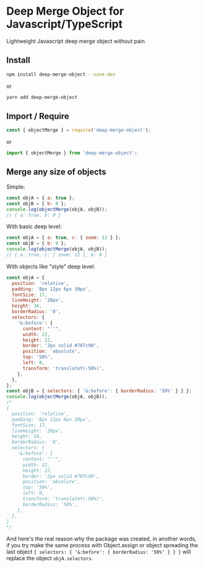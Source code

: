 # Deep Merge Object for Javascript/TypeScript

Lightweight Javascript deep merge object without pain

## Install

```sh
npm install deep-merge-object --save-dev
```

or

```sh
yarn add deep-merge-object
```

## Import / Require

```js
const { objectMerge } = require('deep-merge-object');
```

or

```js
import { objectMerge } from 'deep-merge-object';
```

## Merge any size of objects

Simple:

```js
const objA = { a: true };
const objB = { b: 0 };
console.log(objectMerge(objA, objB));
// { a: true, b: 0 }
```

With basic deep level:

```js
const objA = { a: true, c: { zoom: 12 } };
const objB = { b: 0 };
console.log(objectMerge(objA, objB));
// { a: true, c: { zoom: 12 }, b: 0 }
```

With objects like "style" deep level:

```js
const objA = {
  position: 'relative',
  padding: '8px 12px 6px 30px',
  fontSize: 17,
  lineHeight: '20px',
  height: 34,
  borderRadius: '0',
  selectors: {
    '&:before': {
      content: "''",
      width: 22,
      height: 22,
      border: '2px solid #707c90',
      position: 'absolute',
      top: '50%',
      left: 0,
      transform: 'translateY(-50%)',
    },
  },
};
const objB = { selectors: { '&:before': { borderRadius: '50%' } } };
console.log(objectMerge(objA, objB));
/*
{
  position: 'relative',
  padding: '8px 12px 6px 30px',
  fontSize: 17,
  lineHeight: '20px',
  height: 34,
  borderRadius: '0',
  selectors: {
    '&:before': {
      content: "''",
      width: 22,
      height: 22,
      border: '2px solid #707c90',
      position: 'absolute',
      top: '50%',
      left: 0,
      transform: 'translateY(-50%)',
      borderRadius: '50%',
    },
  },
}
*/
```

And here's the real reason why the package was created, in another words, if you try make the same process with Object.assign or object spreading the last object `{ selectors: { '&:before': { borderRadius: '50%' } } }` will replace the object `objA.selectors`.
